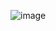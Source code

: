 
![image](https://github.com/alexgithubber09/Django-Jenkins-Docker/assets/141560314/a04d26e1-bb61-44bb-8665-64332355687d)
